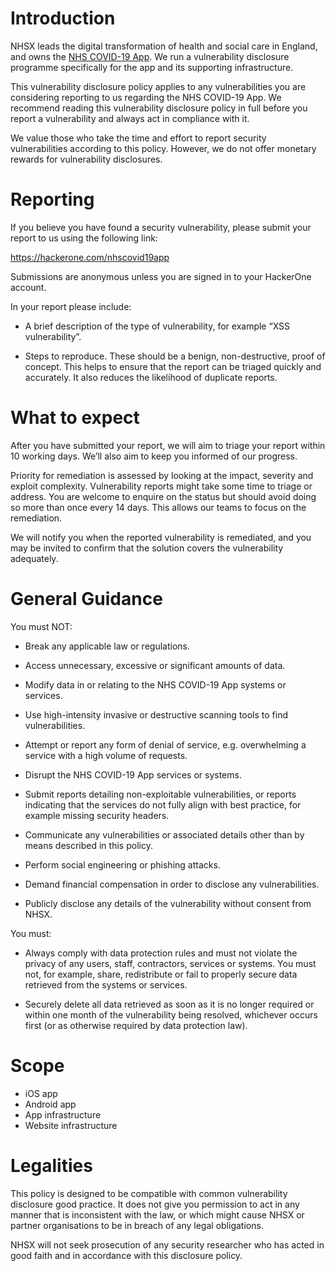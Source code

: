 # Introduction
NHSX leads the digital transformation of health and social care in England, and owns the [NHS COVID-19 App](https://covid19.nhs.uk). We run a vulnerability disclosure programme specifically for the app and its supporting infrastructure.

This vulnerability disclosure policy applies to any vulnerabilities you are considering reporting to us regarding the NHS COVID-19 App. We recommend reading this vulnerability disclosure policy in full before you report a vulnerability and always act in compliance with it.

We value those who take the time and effort to report security vulnerabilities according to this policy. However, we do not offer monetary rewards for vulnerability disclosures. 

# Reporting
If you believe you have found a security vulnerability, please submit your report to us using the following link:

https://hackerone.com/nhscovid19app

Submissions are anonymous unless you are signed in to your HackerOne account. 

In your report please include: 

* A brief description of the type of vulnerability, for example “XSS vulnerability”. 

* Steps to reproduce. These should be a benign, non-destructive, proof of concept. This helps to ensure that the report can be triaged quickly and accurately. It also reduces the likelihood of duplicate reports.


# What to expect 
After you have submitted your report, we will aim to triage your report within 10 working days. We’ll also aim to keep you informed of our progress. 

Priority for remediation is assessed by looking at the impact, severity and exploit complexity. Vulnerability reports might take some time to triage or address. You are welcome to enquire on the status but should avoid doing so more than once every 14 days. This allows our teams to focus on the remediation. 

We will notify you when the reported vulnerability is remediated, and you may be invited to confirm that the solution covers the vulnerability adequately. 

 
# General Guidance 
You must NOT: 

* Break any applicable law or regulations. 

* Access unnecessary, excessive or significant amounts of data. 

* Modify data in or relating to the NHS COVID-19 App systems or services. 

* Use high-intensity invasive or destructive scanning tools to find vulnerabilities. 

* Attempt or report any form of denial of service, e.g. overwhelming a service with a high volume of requests. 

* Disrupt the NHS COVID-19 App services or systems. 

* Submit reports detailing non-exploitable vulnerabilities, or reports indicating that the services do not fully align with best practice, for example missing security headers. 

* Communicate any vulnerabilities or associated details other than by means described in this policy.

* Perform social engineering or phishing attacks. 

* Demand financial compensation in order to disclose any vulnerabilities. 

* Publicly disclose any details of the vulnerability without consent from NHSX. 
 

You must: 
* Always comply with data protection rules and must not violate the privacy of any users, staff, contractors, services or systems. You must not, for example, share, redistribute or fail to properly secure data retrieved from the systems or services. 

* Securely delete all data retrieved as soon as it is no longer required or within one month of the vulnerability being resolved, whichever occurs first (or as otherwise required by data protection law). 

# Scope
* iOS app
* Android app
* App infrastructure
* Website infrastructure

# Legalities 
This policy is designed to be compatible with common vulnerability disclosure good practice. It does not give you permission to act in any manner that is inconsistent with the law, or which might cause NHSX or partner organisations to be in breach of any legal obligations.

NHSX will not seek prosecution of any security researcher who has acted in good faith and in accordance with this disclosure policy.


